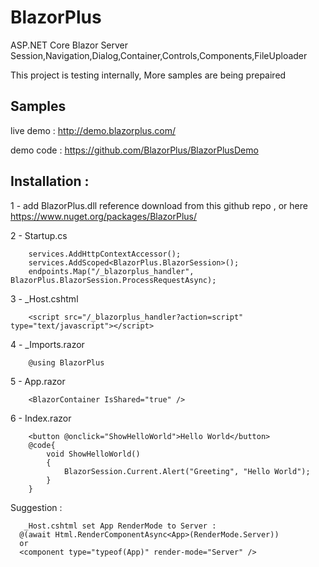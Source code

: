 # BlazorPlus
ASP.NET Core Blazor Server Session,Navigation,Dialog,Container,Controls,Components,FileUploader

This project is testing internally, More samples are being prepaired


## Samples

live demo : http://demo.blazorplus.com/

demo code : https://github.com/BlazorPlus/BlazorPlusDemo


## Installation : 

1 - add BlazorPlus.dll reference
download from this github repo , 
or here https://www.nuget.org/packages/BlazorPlus/

2 - Startup.cs
```
	services.AddHttpContextAccessor();
	services.AddScoped<BlazorPlus.BlazorSession>();
	endpoints.Map("/_blazorplus_handler", BlazorPlus.BlazorSession.ProcessRequestAsync);
```

3 - _Host.cshtml
```
	<script src="/_blazorplus_handler?action=script" type="text/javascript"></script>
```

4 - _Imports.razor
```
	@using BlazorPlus
```

5 - App.razor
```
	<BlazorContainer IsShared="true" />
```

6 - Index.razor
```
	<button @onclick="ShowHelloWorld">Hello World</button>
	@code{
		void ShowHelloWorld()
		{
			BlazorSession.Current.Alert("Greeting", "Hello World");
		}
	}
```
  
  Suggestion :
  ```
	 _Host.cshtml set App RenderMode to Server :
	@(await Html.RenderComponentAsync<App>(RenderMode.Server))
	or
	<component type="typeof(App)" render-mode="Server" />
```